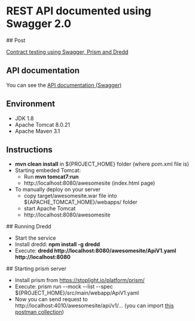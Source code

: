 # REST API documented using Swagger 2.0

## Post

<a href="#" target="_blank">Contract testing using Swagger, Prism and Dredd</a>

## API documentation

You can see the <a href="https://github.com/marlandy/contracttesting/blob/master/src/main/webapp/ApiV1.yaml" target="_blank">API documentation (Swagger)</a>

## Environment
* JDK 1.8
* Apache Tomcat 8.0.21
* Apache Maven 3.1


## Instructions

* **mvn clean install** in ${PROJECT_HOME} folder (where pom.xml file is)
* Starting embeded Tomcat:
  * Run **mvn tomcat7:run**
  * http://localhost:8080/awesomesite (index.html page)
* To manually deploy on your server
  * copy target/awesomesite.war file into ${APACHE_TOMCAT_HOME}/webapps/ folder
  * start Apache Tomcat
  * http://localhost:8080/awesomesite
 

## Running Dredd

 * Start the service 
 * Install dredd: **npm install -g dredd**
 * Execute: **dredd http://localhost:8080/awesomesite/ApiV1.yaml http://localhost:8080**

## Starting prism server

 * Install prism from https://stoplight.io/platform/prism/
 * Execute: prism run --mock --list --spec ${PROJECT_HOME}/src/main/webapp/ApiV1.yaml 
 * Now you can send request to http://localhost:4010/awesomesite/api/v1/... (you can import <a href="https://raw.githubusercontent.com/marlandy/contracttesting/master/src/main/resources/SwaggerPrismDredd.postman_collection.json" target="_blank">this postman collection</a>)
